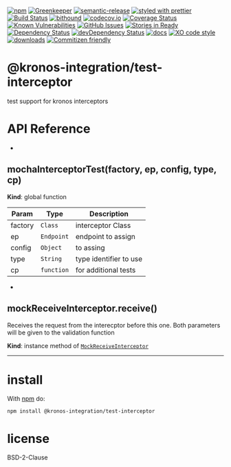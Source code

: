 [![npm](https://img.shields.io/npm/v/kronos-test-interceptor.svg)](https://www.npmjs.com/package/kronos-test-interceptor)
[![Greenkeeper](https://badges.greenkeeper.io/Kronos-Integration/kronos-test-interceptor.svg)](https://greenkeeper.io/)
[![semantic-release](https://img.shields.io/badge/%20%20%F0%9F%93%A6%F0%9F%9A%80-semantic--release-e10079.svg)](https://github.com/Kronos-Integration/kronos-test-interceptor)
[![styled with prettier](https://img.shields.io/badge/styled_with-prettier-ff69b4.svg)](https://github.com/prettier/prettier)
[![Build Status](https://secure.travis-ci.org/Kronos-Integration/kronos-test-interceptor.png)](http://travis-ci.org/Kronos-Integration/kronos-test-interceptor)
[![bithound](https://www.bithound.io/github/Kronos-Integration/kronos-test-interceptor/badges/score.svg)](https://www.bithound.io/github/Kronos-Integration/kronos-test-interceptor)
[![codecov.io](http://codecov.io/github/Kronos-Integration/kronos-test-interceptor/coverage.svg?branch=master)](http://codecov.io/github/Kronos-Integration/kronos-test-interceptor?branch=master)
[![Coverage Status](https://coveralls.io/repos/Kronos-Integration/kronos-test-interceptor/badge.svg)](https://coveralls.io/r/Kronos-Integration/kronos-test-interceptor)
[![Known Vulnerabilities](https://snyk.io/test/github/Kronos-Integration/kronos-test-interceptor/badge.svg)](https://snyk.io/test/github/Kronos-Integration/kronos-test-interceptor)
[![GitHub Issues](https://img.shields.io/github/issues/Kronos-Integration/kronos-test-interceptor.svg?style=flat-square)](https://github.com/Kronos-Integration/kronos-test-interceptor/issues)
[![Stories in Ready](https://badge.waffle.io/Kronos-Integration/kronos-test-interceptor.svg?label=ready&title=Ready)](http://waffle.io/Kronos-Integration/kronos-test-interceptor)
[![Dependency Status](https://david-dm.org/Kronos-Integration/kronos-test-interceptor.svg)](https://david-dm.org/Kronos-Integration/kronos-test-interceptor)
[![devDependency Status](https://david-dm.org/Kronos-Integration/kronos-test-interceptor/dev-status.svg)](https://david-dm.org/Kronos-Integration/kronos-test-interceptor#info=devDependencies)
[![docs](http://inch-ci.org/github/Kronos-Integration/kronos-test-interceptor.svg?branch=master)](http://inch-ci.org/github/Kronos-Integration/kronos-test-interceptor)
[![XO code style](https://img.shields.io/badge/code_style-XO-5ed9c7.svg)](https://github.com/sindresorhus/xo)
[![downloads](http://img.shields.io/npm/dm/kronos-test-interceptor.svg?style=flat-square)](https://npmjs.org/package/kronos-test-interceptor)
[![Commitizen friendly](https://img.shields.io/badge/commitizen-friendly-brightgreen.svg)](http://commitizen.github.io/cz-cli/)

@kronos-integration/test-interceptor
=====
test support for kronos interceptors

# API Reference

* <a name="mochaInterceptorTest"></a>

## mochaInterceptorTest(factory, ep, config, type, cp)
**Kind**: global function

| Param | Type | Description |
| --- | --- | --- |
| factory | <code>Class</code> | interceptor Class |
| ep | <code>Endpoint</code> | endpoint to assign |
| config | <code>Object</code> | to assing |
| type | <code>String</code> | type identifier to use |
| cp | <code>function</code> | for additional tests |


* <a name="MockReceiveInterceptor+receive"></a>

## mockReceiveInterceptor.receive()
Receives the request from the interecptor before this one.
Both parameters will be given to the validation function

**Kind**: instance method of <code>[MockReceiveInterceptor](#MockReceiveInterceptor)</code>

* * *

install
=======

With [npm](http://npmjs.org) do:

```shell
npm install @kronos-integration/test-interceptor
```

license
=======

BSD-2-Clause
